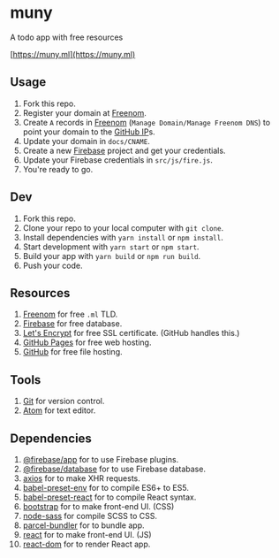 # muny

A todo app with free resources

[https://muny.ml](https://muny.ml)

## Usage

1. Fork this repo.
2. Register your domain at [Freenom](http://www.freenom.com/en/index.html?lang=en).
3. Create `A` records in [Freenom](https://my.freenom.com/clientarea.php?action=domains&language=english) (`Manage Domain/Manage Freenom DNS`) to point your domain to the [GitHub IP](https://help.github.com/articles/setting-up-an-apex-domain/#configuring-a-records-with-your-dns-provider)s.
4. Update your domain in `docs/CNAME`.
5. Create a new [Firebase](https://console.firebase.google.com/) project and get your credentials.
6. Update your Firebase credentials in `src/js/fire.js`.
7. You're ready to go.

## Dev

1. Fork this repo.
2. Clone your repo to your local computer with `git clone`.
3. Install dependencies with `yarn install` or `npm install`.
4. Start development with `yarn start` or `npm start`.
5. Build your app with `yarn build` or `npm run build`.
6. Push your code.

## Resources

1. [Freenom](http://www.freenom.com/en/index.html?lang=en) for free `.ml` TLD.
2. [Firebase](https://firebase.google.com/) for free database.
3. [Let's Encrypt](https://letsencrypt.org/) for free SSL certificate. (GitHub handles this.)
4. [GitHub Pages](https://pages.github.com/) for free web hosting.
5. [GitHub](https://github.com/) for free file hosting.

## Tools

1. [Git](https://git-scm.com/) for version control.
2. [Atom](https://atom.io/) for text editor.

## Dependencies

1. [@firebase/app](https://www.npmjs.com/package/@firebase/app) for to use Firebase plugins.
2. [@firebase/database](https://www.npmjs.com/package/@firebase/database) for to use Firebase database.
3. [axios](https://www.npmjs.com/package/axios) for to make XHR requests.
4. [babel-preset-env](https://www.npmjs.com/package/babel-preset-env) for to compile ES6+ to ES5.
5. [babel-preset-react](https://www.npmjs.com/package/babel-preset-react) for to compile React syntax.
6. [bootstrap](https://www.npmjs.com/package/bootstrap) for to make front-end UI. (CSS)
7. [node-sass](https://www.npmjs.com/package/node-sass) for compile SCSS to CSS.
8. [parcel-bundler](https://www.npmjs.com/package/parcel-bundler) for to bundle app.
9. [react](https://www.npmjs.com/package/react) for to make front-end UI. (JS)
10. [react-dom](https://www.npmjs.com/package/react-dom) for to render React app.
